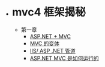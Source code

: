 - # mvc4 框架揭秘
  - 第一章
    - [ASP.NET + MVC](1##)
    - [MVC 的变体](1##)
    - [IIS/ ASP .NET 管道](1#)
    - [ASP.NET MVC 是如何运行的](1#)
